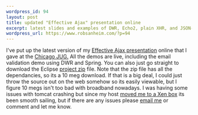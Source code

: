 ```yaml
--- 
wordpress_id: 94
layout: post
title: updated "Effective Ajax" presentation online
excerpt: latest slides and examples of DWR, Echo2, plain XHR, and JSON-RPC-Java
wordpress_url: https://www.robsanheim.com/?p=94
---
```

I've put up the latest version of my <a href="https://www.robsanheim.com/Ajax/">Effective Ajax presentation</a> online that I gave at the <a href="https://cjug.org">Chicago JUG.</a>  All the demos are live, including the email validation demo using DWR and Spring.  You can also just go straight to download the Eclipse <a href="https://www.robsanheim.com/Ajax/resources/ajax_demo.zip">project zip</a> file.  Note that the zip file has all the dependancies, so its a 10 meg download.  If that is a big deal, I could just throw the source out on the web somehow so its easily viewable, but I figure 10 megs isn't too bad with broadband nowadays.  I was having some issues with tomcat crashing but since my host <a href="https://www.robsanheim.com/2005/10/14/some-downtime-for-the-sitemoving-to-xen-box/">moved me to a Xen box</a> its been smooth sailing, but if there are any issues please <a href="mailto:rsanheim@gmail.com">email me</a> or comment and let me know.
